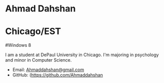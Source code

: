 # Ahmad Dahshan
# Chicago/EST
#Windows 8


I am a student at DePaul University in Chicago. I'm majoring in psychology and minor in Computer Science.

* Email: Ahmaddahshan@gmail.com
* GitHub: (https://github.com/Ahmaddahshan
